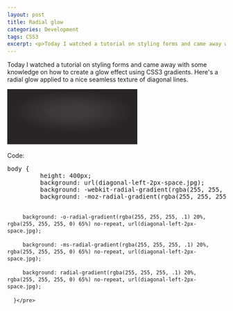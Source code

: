 ```yaml
---
layout: post
title: Radial glow
categories: Development
tags: CSS3
excerpt: <p>Today I watched a tutorial on styling forms and came away with some knowledge on how to create a glow effect using CSS3 gradients. Here's a radial glow applied to a nice seamless texture of diagonal lines.</p><p><a href="/assets/uploads/2012/04/Radial-Glow-Practice1.png"><img class="alignnone size-medium wp-image-391" title="Radial Glow Practice" src="/assets/uploads/2012/04/Radial-Glow-Practice1-300x127.png" alt="Radial glow effect using CSS." width="300" height="127" /></a></p>
---
```

<p>Today I watched a tutorial on styling forms and came away with some knowledge on how to create a glow effect using CSS3 gradients. Here's a radial glow applied to a nice seamless texture of diagonal lines.</p>
<p><a href="/assets/uploads/2012/04/Radial-Glow-Practice1.png"><img class="alignnone size-medium wp-image-391" title="Radial Glow Practice" src="/assets/uploads/2012/04/Radial-Glow-Practice1-300x127.png" alt="Radial glow effect using CSS." width="300" height="127" /></a></p>
<p>Code:</p>
<pre>body {
         height: 400px;
         background: url(diagonal-left-2px-space.jpg);
         background: -webkit-radial-gradient(rgba(255, 255, 255, .1) 20%, rgba(255, 255, 255, 0) 65%) no-repeat, url(diagonal-left-2px-space.jpg);
         background: -moz-radial-gradient(rgba(255, 255, 255, .1) 20%, rgba(255, 255, 255, 0) 65%) no-repeat, url(diagonal-left-2px-space.jpg);

         background: -o-radial-gradient(rgba(255, 255, 255, .1) 20%, rgba(255, 255, 255, 0) 65%) no-repeat, url(diagonal-left-2px-space.jpg);

         background: -ms-radial-gradient(rgba(255, 255, 255, .1) 20%, rgba(255, 255, 255, 0) 65%) no-repeat, url(diagonal-left-2px-space.jpg);

         background: radial-gradient(rgba(255, 255, 255, .1) 20%, rgba(255, 255, 255, 0) 65%) no-repeat, url(diagonal-left-2px-space.jpg);

      }</pre>
